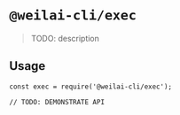 # `@weilai-cli/exec`

> TODO: description

## Usage

```
const exec = require('@weilai-cli/exec');

// TODO: DEMONSTRATE API
```
